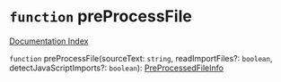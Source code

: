 # `function` preProcessFile

[Documentation Index](../README.md)

`function` preProcessFile(sourceText: `string`, readImportFiles?: `boolean`, detectJavaScriptImports?: `boolean`): [PreProcessedFileInfo](../private.interface.PreProcessedFileInfo/README.md)